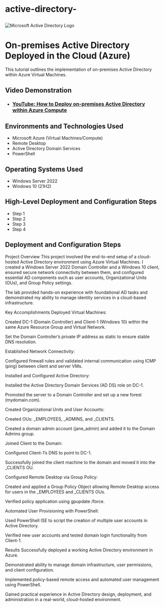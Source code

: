 # active-directory-<p align="center">
<img src="https://i.imgur.com/pU5A58S.png" alt="Microsoft Active Directory Logo"/>
</p>

<h1>On-premises Active Directory Deployed in the Cloud (Azure)</h1>
This tutorial outlines the implementation of on-premises Active Directory within Azure Virtual Machines.<br />


<h2>Video Demonstration</h2>

- ### [YouTube: How to Deploy on-premises Active Directory within Azure Compute](https://www.youtube.com)

<h2>Environments and Technologies Used</h2>

- Microsoft Azure (Virtual Machines/Compute)
- Remote Desktop
- Active Directory Domain Services
- PowerShell

<h2>Operating Systems Used </h2>

- Windows Server 2022
- Windows 10 (21H2)

<h2>High-Level Deployment and Configuration Steps</h2>

- Step 1
- Step 2
- Step 3
- Step 4

<h2>Deployment and Configuration Steps</h2>

Project Overview
This project involved the end-to-end setup of a cloud-hosted Active Directory environment using Azure Virtual Machines. I created a Windows Server 2022 Domain Controller and a Windows 10 client, ensured secure network connectivity between them, and configured essential AD components such as user accounts, Organizational Units (OUs), and Group Policy settings.

The lab provided hands-on experience with foundational AD tasks and demonstrated my ability to manage identity services in a cloud-based infrastructure.

Key Accomplishments
Deployed Virtual Machines:

Created DC-1 (Domain Controller) and Client-1 (Windows 10) within the same Azure Resource Group and Virtual Network.

Set the Domain Controller’s private IP address as static to ensure stable DNS resolution.

Established Network Connectivity:

Configured firewall rules and validated internal communication using ICMP (ping) between client and server VMs.

Installed and Configured Active Directory:

Installed the Active Directory Domain Services (AD DS) role on DC-1.

Promoted the server to a Domain Controller and set up a new forest (mydomain.com).

Created Organizational Units and User Accounts:

Created OUs: _EMPLOYEES, _ADMINS, and _CLIENTS.

Created a domain admin account (jane_admin) and added it to the Domain Admins group.

Joined Client to the Domain:

Configured Client-1’s DNS to point to DC-1.

Successfully joined the client machine to the domain and moved it into the _CLIENTS OU.

Configured Remote Desktop via Group Policy:

Created and applied a Group Policy Object allowing Remote Desktop access for users in the _EMPLOYEES and _CLIENTS OUs.

Verified policy application using gpupdate /force.

Automated User Provisioning with PowerShell:

Used PowerShell ISE to script the creation of multiple user accounts in Active Directory.

Verified new user accounts and tested domain login functionality from Client-1.

Results
Successfully deployed a working Active Directory environment in Azure.

Demonstrated ability to manage domain infrastructure, user permissions, and client configuration.

Implemented policy-based remote access and automated user management using PowerShell.

Gained practical experience in Active Directory design, deployment, and administration in a real-world, cloud-hosted environment.


